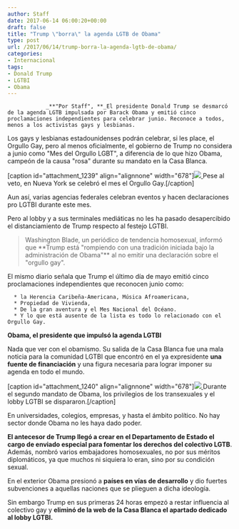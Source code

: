 ```yaml
---
author: Staff
date: 2017-06-14 06:00:20+00:00
draft: false
title: "Trump \"borra\" la agenda LGTB de Obama"
type: post
url: /2017/06/14/trump-borra-la-agenda-lgtb-de-obama/
categories:
- Internacional
tags:
- Donald Trump
- LGTBI
- Obama
---
```



				_**"Por Staff", **_El presidente Donald Trump se desmarcó de la agenda LGTB impulsada por Barack Obama y emitió cinco proclamaciones independientes para celebrar junio. Reconoce a todos, menos a los activistas gays y lesbianas.

Los gays y lesbianas estadounidenses podrán celebrar, si les place, el Orgullo Gay, pero al menos oficialmente, el gobierno de Trump no considera a junio como "Mes del Orgullo LGBT", a diferencia de lo que hizo Obama, campeón de la causa "rosa" durante su mandato en la Casa Blanca.

[caption id="attachment_1239" align="alignnone" width="678"][![](/uploads/2017/06/PeseAlVetoEnNuevaYork.jpg)
](/uploads/2017/06/PeseAlVetoEnNuevaYork.jpg) Pese al veto, en Nueva York se celebró el mes el Orgullo Gay.[/caption]

Aun así, varias agencias federales celebran eventos y hacen declaraciones pro LGTBI durante este mes.

Pero al lobby y a sus terminales mediáticas no les ha pasado desapercibido el distanciamiento de Trump respecto al festejo LGTBI.


<blockquote>Washington Blade, un periódico de tendencia homosexual, informó que **Trump está "rompiendo con una tradición iniciada bajo la administración de Obama"** al no emitir una declaración sobre el "orgullo gay".</blockquote>


El mismo diario señala que Trump el último día de mayo emitió cinco proclamaciones independientes que reconocen junio como:



 	  * la Herencia Caribeña-Americana, Música Afroamericana,
 	  * Propiedad de Vivienda,
 	  * De la gran aventura y el Mes Nacional del Océano.
 	  * Y lo que está ausente de la lista es todo lo relacionado con el Orgullo Gay.

**Obama, el presidente que impulsó la agenda LGTBI**

Nada que ver con el obamismo. Su salida de la Casa Blanca fue una mala noticia para la comunidad LGTBI que encontró en el ya expresidente **una fuente de financiación** y una figura necesaria para lograr imponer su agenda en todo el mundo.

[caption id="attachment_1240" align="alignnone" width="678"][![](/uploads/2017/06/DuranteElSegundoMandato.jpg)
](/uploads/2017/06/DuranteElSegundoMandato.jpg) Durante el segundo mandato de Obama, los privilegios de los transexuales y el lobby LGTBI se dispararon.[/caption]

En universidades, colegios, empresas, y hasta el ámbito político. No hay sector donde Obama no les haya dado poder.

**El antecesor de Trump llegó a crear en el Departamento de Estado el cargo de enviado especial para fomentar los derechos del colectivo LGTB**. Además, nombró varios embajadores homosexuales, no por sus méritos diplomáticos, ya que muchos ni siquiera lo eran, sino por su condición sexual.

En el exterior Obama presionó a **países en vías de desarrollo** y dio fuertes subvenciones a aquellas naciones que se plieguen a dicha ideología.

Sin embargo Trump en sus primeras 24 horas empezó a restar influencia al colectivo gay y **eliminó de la web de la Casa Blanca el apartado dedicado al lobby LGTBI.**		
